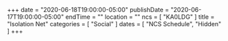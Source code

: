 +++
date = "2020-06-18T19:00:00-05:00"
publishDate = "2020-06-17T19:00:00-05:00"
endTime = ""
location = ""
ncs = [ "KA0LDG" ]
title = "Isolation Net"
categories = [ "Social" ]
dates = [ "NCS Schedule", "Hidden" ]
+++
